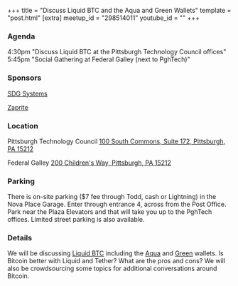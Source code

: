 +++
title = "Discuss Liquid BTC and the Aqua and Green Wallets"
template = "post.html"
[extra]
meetup_id = "298514011"
youtube_id = ""
+++

### Agenda

4:30pm "Discuss Liquid BTC at the Pittsburgh Technology Council offices"  
5:45pm "Social Gathering at Federal Galley (next to PghTech)"

### Sponsors

[SDG Systems](https://www.sdgsystems.com/bitcoin)

[Zaprite](https://zaprite.com)

### Location
Pittsburgh Technology Council
[ 100 South Commons, Suite 172, Pittsburgh, PA 15212](https://goo.gl/maps/4cKERJ1SA1DpjVc76)  

Federal Galley
[200 Children's Way, Pittsburgh, PA 15212](https://goo.gl/maps/tVHaqV1bdMXkazeLA)

### Parking

There is on-site parking ($7 fee through Todd, cash or Lightning) in the Nova Place Garage. Enter through entrance 4, across from the Post Office. Park near the Plaza Elevators and that will take you up to the PghTech offices. Limited street parking is also available.

### Details

We will be discussing [Liquid BTC](https://blockstream.com/liquid/) including the [Aqua](https://aquawallet.io/) and [Green](https://blockstream.com/green/) wallets. Is Bitcoin better with Liquid and Tether? What are the pros and cons? We will also be crowdsourcing some topics for additional conversations around Bitcoin.
